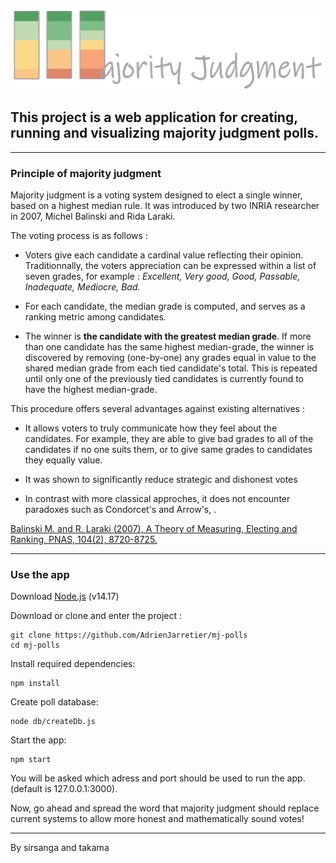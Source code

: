 ![alt text](/public/images/logo.png "Title")


## This project is a web application for creating, running and visualizing **majority judgment** polls.
---
### Principle of majority judgment


Majority judgment is a voting system designed to elect a single winner, based on a highest median rule. It was introduced by two INRIA researcher in 2007, Michel Balinski and Rida Laraki.

The voting process is as follows : 

+ Voters give each candidate a cardinal value reflecting their opinion. Traditionnally, the voters appreciation can be expressed within a list of seven grades, for example :
*Excellent, Very good, Good, Passable, Inadequate, Mediocre, Bad.*

+ For each candidate, the median grade is computed, and serves as a ranking metric among candidates.

+ The winner is **the candidate with the greatest median grade**. If more than one candidate has the same highest median-grade, the winner is discovered by removing (one-by-one) any grades equal in value to the shared median grade from each tied candidate's total. This is repeated until only one of the previously tied candidates is currently found to have the highest median-grade.


This procedure offers several advantages against existing alternatives :

+ It allows voters to truly communicate how they feel about the candidates. For example, they are able to give bad grades to all of the candidates if no one suits them, or to give same grades to candidates they equally value.

+ It was shown to significantly reduce strategic and dishonest votes

+ In contrast with more classical approches, it does not encounter paradoxes such as Condorcet's and Arrow's, .

[Balinski M. and R. Laraki (2007), A Theory of Measuring, Electing and Ranking, PNAS, 104(2), 8720-8725.](https://www.pnas.org/content/104/21/8720)

---
### Use the app


Download [Node.js](https://nodejs.org/en/download/) (v14.17)

Download or clone and enter the project :

```
git clone https://github.com/AdrienJarretier/mj-polls
cd mj-polls
```

Install required dependencies:

```
npm install
```

Create poll database:
```
node db/createDb.js
```

Start the app:
```
npm start
```

You will be asked which adress and port should be used to run the app. (default is 127.0.0.1:3000).


Now, go ahead and spread the word that majority judgment should replace current systems to allow more honest and mathematically sound votes!

---

By sirsanga and takama
